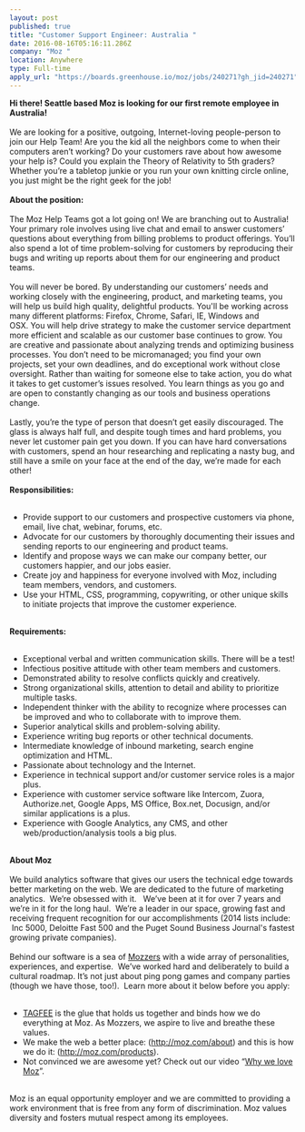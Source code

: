 ```yaml
---
layout: post
published: true
title: "Customer Support Engineer: Australia "
date: 2016-08-16T05:16:11.286Z
company: "Moz "
location: Anywhere
type: Full-time
apply_url: "https://boards.greenhouse.io/moz/jobs/240271?gh_jid=240271"
---
```


<div><strong>Hi there! Seattle based Moz is looking for our first remote employee in Australia!&#xA0;</strong></div><div class="paragraph_break"><br></div><div>We are looking for a positive, outgoing, Internet-loving people-person to join our Help Team! Are you the kid all the neighbors come to when their computers aren&#x2019;t working? Do your customers rave about how awesome your help is? Could you explain the Theory of Relativity to 5th graders? Whether you&#x2019;re a tabletop junkie or you run your own knitting circle online, you just might be the right geek for the job!</div><div class="paragraph_break"><br></div><div><strong>About the position:</strong></div><div class="paragraph_break"><br></div><div>The Moz Help Teams got a lot going on! We are branching out to Australia! Your primary role involves using live chat and email to answer customers&#x2019; questions about everything from billing problems to product offerings. You&#x2019;ll also spend a lot of time problem-solving for customers by reproducing their bugs and writing up reports about them for our engineering and product teams.</div><div class="paragraph_break"><br></div><div>You will never be bored. By understanding our customers&#x2019; needs and working closely with the engineering, product, and marketing teams, you will help us build high quality, delightful products. You&apos;ll be working across many different platforms: Firefox, Chrome, Safari, IE, Windows and OSX.&#xA0;You will help drive strategy to make the customer service department more efficient and scalable as our customer base continues to grow.&#xA0;You are creative and passionate about analyzing trends and optimizing business processes. You don&#x2019;t need to be micromanaged; you find your own projects, set your own deadlines, and do exceptional work without close oversight. Rather than waiting for someone else to take action, you do what it takes to get customer&#x2019;s issues resolved. You learn things as you go and are open to constantly changing as our tools and business operations change.</div><div class="paragraph_break"><br></div><div>Lastly, you&#x2019;re the type of person that doesn&#x2019;t get easily discouraged. The glass is always half full, and despite tough times and hard problems, you never let customer pain get you down. If you can have hard conversations with customers, spend an hour researching and replicating a nasty bug, and still have a smile on your face at the end of the day, we&#x2019;re made for each other!</div><div class="paragraph_break"><br></div><div><strong>Responsibilities:</strong></div><div class="paragraph_break"><br></div><ul><li>Provide support to our customers and prospective customers via phone, email, live chat, webinar, forums, etc.</li><li>Advocate for our customers by thoroughly documenting their issues and sending reports to our engineering and product teams.</li><li>Identify and propose ways we can make our company better, our customers happier, and our jobs easier.</li><li>Create joy and happiness for everyone involved with Moz, including team members, vendors, and customers.</li><li>Use your HTML, CSS, programming, copywriting, or other unique skills to initiate projects that improve the customer experience.</li></ul><div><strong><br></strong></div><div><strong>Requirements:</strong></div><div class="paragraph_break"><br></div><ul><li>Exceptional verbal and written communication skills. There will be a test!</li><li>Infectious positive attitude with other team members and customers.</li><li>Demonstrated ability to resolve conflicts quickly and creatively.</li><li>Strong organizational skills, attention to detail and ability to prioritize multiple tasks.</li><li>Independent thinker with the ability to recognize where processes can be improved and who to collaborate with to improve them.</li><li>Superior analytical skills and problem-solving ability.</li><li>Experience writing bug reports or other technical documents.</li><li>Intermediate knowledge of inbound marketing, search engine optimization and HTML.</li><li>Passionate about technology and the Internet.</li><li>Experience in technical support and/or customer service roles is a major plus.</li><li>Experience with customer service software like Intercom, Zuora, Authorize.net, Google Apps, MS Office, Box.net, Docusign, and/or similar applications is a plus.</li><li>Experience with Google Analytics, any CMS, and other web/production/analysis tools a big plus.</li></ul><div><strong><br></strong></div><div><strong>About Moz</strong></div><div class="paragraph_break"><br></div><div>We build analytics software that gives our users the technical edge towards better marketing on the web. We are dedicated to the future of marketing analytics. &#xA0;We&#x2019;re obsessed with it. &#xA0;&#xA0;We&#x2019;ve been at it for over 7 years and we&#x2019;re in it for the long haul. &#xA0;We&#x2019;re a leader in our space, growing fast and receiving frequent recognition for our accomplishments (2014 lists include: &#xA0;Inc 5000, Deloitte Fast 500 and the Puget Sound Business Journal&apos;s fastest growing private companies).</div><div class="paragraph_break"><br></div><div>Behind our software is a sea of&#xA0;<a href="https://moz.com/about/team">Mozzers</a>&#xA0;with a wide array of personalities, experiences, and expertise. &#xA0;We&#x2019;ve worked hard and deliberately to build a cultural roadmap. It&#x2019;s not just about ping pong games and company parties (though we have those, too!). &#xA0;Learn more about it below before you apply:</div><div class="paragraph_break"><br></div><ul><li><a href="https://moz.com/about/tagfee">TAGFEE</a>&#xA0;is the glue that holds us together and binds how we do everything at Moz. As&#xA0;Mozzers, we aspire to live and breathe these values.</li><li>We make the web a better place:&#xA0;(<a href="http://moz.com/about">http://moz.com/about</a>)&#xA0;and this is how we do it: (<a href="http://moz.com/products">http://moz.com/products</a>).</li><li>Not convinced we are awesome yet? Check out our video&#xA0;&#x201C;<a href="http://www.youtube.com/watch?v=_rr2XKYoc30">Why we love Moz</a>&#x201D;.</li></ul><div><em><br></em></div><div>Moz is an&#xA0;equal&#xA0;opportunity&#xA0;employer and we are committed to providing a work environment that is free from any form of discrimination. Moz values diversity and fosters mutual respect among its employees.</div><div class="paragraph_break"><br></div>